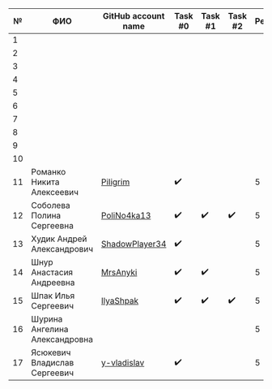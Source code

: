 | №  | ФИО                            | GitHub account name                               | Task #0          |  Task #1         |  Task #2         | Рейтинг |
|----|--------------------------------|---------------------------------------------------|------------------|------------------|------------------|---------|
| 1  |
| 2  |
| 3  |
| 4  |
| 5  |
| 6  |
| 7  |
| 8  |
| 9  |
| 10 |
| 11 | Романко Никита Алексеевич      |[PiIigrim](https://github.com/PiIigrim)            |:heavy_check_mark:|                  |                  |5        |
| 12 | Соболева Полина Сергеевна      |[PoliNo4ka13](https://github.com/PoliNo4ka13)      |:heavy_check_mark:|:heavy_check_mark:|:heavy_check_mark:|5        |
| 13 | Худик Андрей Александрович     |[ShadowPlayer34](https://github.com/ShadowPlayer34)|:heavy_check_mark:|                  |                  |5        |
| 14 | Шнур Анастасия Андреевна       |[MrsAnyki](https://github.com/MrsAnyki)            |:heavy_check_mark:|:heavy_check_mark:|                  |5        |
| 15 | Шпак Илья Сергеевич            |[IlyaShpak](https://github.com/IlyaShpak)          |:heavy_check_mark:|:heavy_check_mark:|:heavy_check_mark:|5        |
| 16 | Шурина Ангелина Александровна  |                                                   |                  |                  |                  |5        |
| 17 | Ясюкевич Владислав Сергеевич   |[y-vladislav](https://github.com/y-vladislav)      |:heavy_check_mark:|                  |                  |5        |